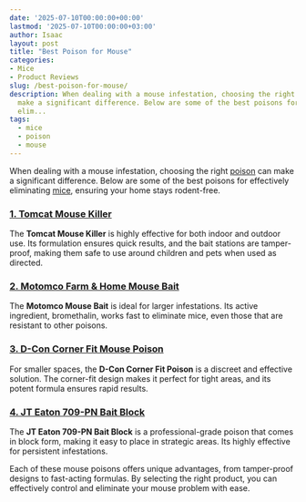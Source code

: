```yaml
---
date: '2025-07-10T00:00:00+00:00'
lastmod: '2025-07-10T00:00:00+03:00'
author: Isaac
layout: post
title: "Best Poison for Mouse"
categories:
- Mice
- Product Reviews
slug: /best-poison-for-mouse/
description: When dealing with a mouse infestation, choosing the right poison can
  make a significant difference. Below are some of the best poisons for effectively
  elim...
tags: 
  - mice
  - poison
  - mouse
---
```

When dealing with a mouse infestation, choosing the right [poison](/posts/best-gopher-poison/) can make a significant difference. Below are some of the best poisons for effectively eliminating [mice](/posts/how-much-is-an-exterminator-for-mice/), ensuring your home stays rodent-free.
### [1. Tomcat Mouse Killer](https://www.amazon.com/dp/B00J4LFSN4?tag=p-policy-20)
The
**Tomcat Mouse Killer**
is highly effective for both indoor and outdoor use. Its formulation ensures quick results, and the bait stations are tamper-proof, making them safe to use around children and pets when used as directed.
### [2. Motomco Farm & Home Mouse Bait](https://www.amazon.com/dp/B000J28JY0?tag=p-policy-20)
The
**Motomco Mouse Bait**
is ideal for larger infestations. Its active ingredient, bromethalin, works fast to eliminate mice, even those that are resistant to other poisons.
### [3. D-Con Corner Fit Mouse Poison](https://www.amazon.com/dp/B01IAPSPIC?tag=p-policy-20)
For smaller spaces, the
**D-Con Corner Fit Poison**
is a discreet and effective solution. The corner-fit design makes it perfect for tight areas, and its potent formula ensures rapid results.
### [4. JT Eaton 709-PN Bait Block](https://www.amazon.com/dp/B07VLRD8L2?tag=p-policy-20)
The
**JT Eaton 709-PN Bait Block**
is a professional-grade poison that comes in block form, making it easy to place in strategic areas. Its highly effective for persistent infestations.

Each of these mouse poisons offers unique advantages, from tamper-proof designs to fast-acting formulas. By selecting the right product, you can effectively control and eliminate your mouse problem with ease.
